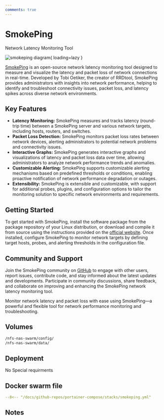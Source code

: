 ```yaml
---
comments: true
---
```


# SmokePing

Network Latency Monitoring Tool

![smokeping diagram](/assets/diagrams/smokeping.png){ loading=lazy }

[SmokePing](https://oss.oetiker.ch/smokeping/) is an open-source network latency monitoring tool designed to measure and visualize the latency and packet loss of network connections in real-time. Developed by Tobi Oetiker, the creator of RRDtool, SmokePing provides administrators with insights into network performance, helping to identify and troubleshoot connectivity issues, packet loss, and latency spikes across diverse network environments.

## Key Features

- **Latency Monitoring:** SmokePing measures and tracks latency (round-trip time) between a SmokePing server and various network targets, including hosts, routers, and switches.
- **Packet Loss Detection:** SmokePing monitors packet loss rates between network devices, alerting administrators to potential network problems and connectivity issues.
- **Interactive Graphs:** SmokePing generates interactive graphs and visualizations of latency and packet loss data over time, allowing administrators to analyze network performance trends and anomalies.
- **Customizable Alerting:** SmokePing supports customizable alerting mechanisms based on predefined thresholds or conditions, enabling proactive notification of network performance degradation or outages.
- **Extensibility:** SmokePing is extensible and customizable, with support for additional probes, plugins, and configuration options to tailor the monitoring solution to specific network environments and requirements.

## Getting Started

To get started with SmokePing, install the software package from the package repository of your Linux distribution, or download and compile it from source using the instructions provided on the [official website](https://oss.oetiker.ch/smokeping/). Once installed, configure SmokePing to monitor network targets by defining target hosts, probes, and alerting thresholds in the configuration file.

## Community and Support

Join the SmokePing community on [GitHub](https://github.com/oetiker/SmokePing) to engage with other users, report issues, contribute code, and stay informed about the latest updates and developments. Participate in community discussions, share feedback, and collaborate on improving and enhancing the SmokePing network latency monitoring tool.

Monitor network latency and packet loss with ease using SmokePing—a powerful and flexible tool for network performance monitoring and troubleshooting.


## Volumes

```bash
/nfs-nas-swarm/config/
/nfs-nas-swarm/data/
```

## Deployment
No Special requirments

## Docker swarm file
``` yaml linenums="1" 
--8<-- "/docs/github-repos/portainer-compose/stacks/smokeping.yml"
```

## Notes

